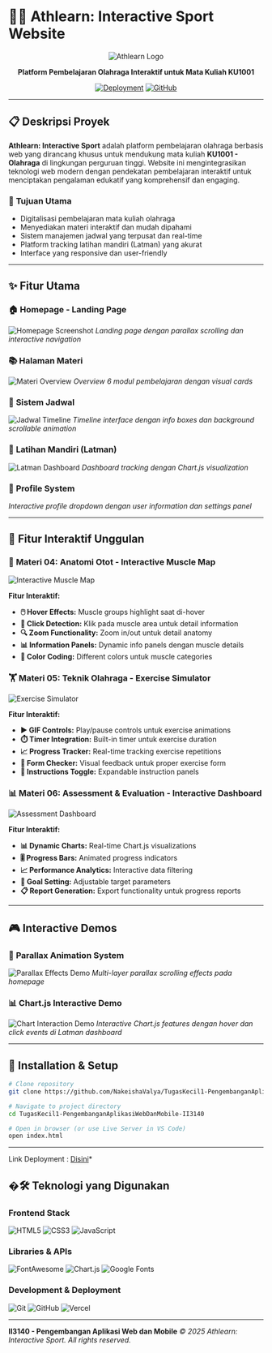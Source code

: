 # 🏃‍♂️ Athlearn: Interactive Sport Website

<div align="center">

![Athlearn Logo](assets/images/logo.png)

**Platform Pembelajaran Olahraga Interaktif untuk Mata Kuliah KU1001**

[![Deployment](https://img.shields.io/badge/Deployed%20on-Vercel-000000?style=for-the-badge&logo=vercel)](https://your-vercel-url.vercel.app)
[![GitHub](https://img.shields.io/badge/GitHub-Repository-181717?style=for-the-badge&logo=github)](https://github.com/NakeishaValya/TugasKecil1-PengembanganAplikasiWebDanMobile-II3140)

</div>

---

## 📋 **Deskripsi Proyek**

**Athlearn: Interactive Sport** adalah platform pembelajaran olahraga berbasis web yang dirancang khusus untuk mendukung mata kuliah **KU1001 - Olahraga** di lingkungan perguruan tinggi. Website ini mengintegrasikan teknologi web modern dengan pendekatan pembelajaran interaktif untuk menciptakan pengalaman edukatif yang komprehensif dan engaging.

### 🎯 **Tujuan Utama**
- Digitalisasi pembelajaran mata kuliah olahraga
- Menyediakan materi interaktif dan mudah dipahami
- Sistem manajemen jadwal yang terpusat dan real-time
- Platform tracking latihan mandiri (Latman) yang akurat
- Interface yang responsive dan user-friendly

---

## ✨ **Fitur Utama**

### 🏠 **Homepage - Landing Page**
![Homepage Screenshot](docs/screenshots/homepage.png)
*Landing page dengan parallax scrolling dan interactive navigation*

### 📚 **Halaman Materi**
![Materi Overview](docs/screenshots/materi-overview.png)
*Overview 6 modul pembelajaran dengan visual cards*

### 📅 **Sistem Jadwal**
![Jadwal Timeline](docs/screenshots/jadwal-timeline.gif)
*Timeline interface dengan info boxes dan background scrollable animation*

### 🏃 **Latihan Mandiri (Latman)**
![Latman Dashboard](docs/screenshots/latman-dashboard.png)
*Dashboard tracking dengan Chart.js visualization*

### 👤 **Profile System**
*Interactive profile dropdown dengan user information dan settings panel*

---

## 🎯 **Fitur Interaktif Unggulan**

### 📖 **Materi 04: Anatomi Otot - Interactive Muscle Map**
![Interactive Muscle Map](docs/screenshots/materi04-muscle-map.png)

**Fitur Interaktif:**
- **🖱️ Hover Effects:** Muscle groups highlight saat di-hover
- **📍 Click Detection:** Klik pada muscle area untuk detail information
- **🔍 Zoom Functionality:** Zoom in/out untuk detail anatomy
- **📊 Information Panels:** Dynamic info panels dengan muscle details
- **🎨 Color Coding:** Different colors untuk muscle categories

### 🏋️ **Materi 05: Teknik Olahraga - Exercise Simulator**
![Exercise Simulator](docs/screenshots/materi05-simulator.png)

**Fitur Interaktif:**
- **▶️ GIF Controls:** Play/pause controls untuk exercise animations
- **⏱️ Timer Integration:** Built-in timer untuk exercise duration
- **📈 Progress Tracker:** Real-time tracking exercise repetitions
- **🎯 Form Checker:** Visual feedback untuk proper exercise form
- **📝 Instructions Toggle:** Expandable instruction panels

### 📊 **Materi 06: Assessment & Evaluation - Interactive Dashboard**
![Assessment Dashboard](docs/screenshots/materi06-dashboard.png)

**Fitur Interaktif:**
- **📊 Dynamic Charts:** Real-time Chart.js visualizations
- **🎚️ Progress Bars:** Animated progress indicators
- **📈 Performance Analytics:** Interactive data filtering
- **🎯 Goal Setting:** Adjustable target parameters
- **📋 Report Generation:** Export functionality untuk progress reports

---


## 🎮 **Interactive Demos**

### 🎨 **Parallax Animation System**
![Parallax Effects Demo](docs/screenshots/parallax.effects.gif.gif)
*Multi-layer parallax scrolling effects pada homepage*

### 📊 **Chart.js Interactive Demo**
![Chart Interaction Demo](docs/screenshots/chart-interactions.gif)
*Interactive Chart.js features dengan hover dan click events di Latman dashboard*

---

## 🚀 **Installation & Setup**

```bash
# Clone repository
git clone https://github.com/NakeishaValya/TugasKecil1-PengembanganAplikasiWebDanMobile-II3140.git

# Navigate to project directory
cd TugasKecil1-PengembanganAplikasiWebDanMobile-II3140

# Open in browser (or use Live Server in VS Code)
open index.html
```
---

Link Deployment : [Disini](https://tugas-kecil1-pengembangan-aplikasi.vercel.app/)*

## �🛠️ **Teknologi yang Digunakan**
### **Frontend Stack**
![HTML5](https://img.shields.io/badge/HTML5-E34F26?style=for-the-badge&logo=html5&logoColor=white)
![CSS3](https://img.shields.io/badge/CSS3-1572B6?style=for-the-badge&logo=css3&logoColor=white)
![JavaScript](https://img.shields.io/badge/JavaScript-F7DF1E?style=for-the-badge&logo=javascript&logoColor=black)

### **Libraries & APIs**
![FontAwesome](https://img.shields.io/badge/Font%20Awesome-339AF0?style=for-the-badge&logo=fontawesome&logoColor=white)
![Chart.js](https://img.shields.io/badge/Chart.js-FF6384?style=for-the-badge&logo=chartdotjs&logoColor=white)
![Google Fonts](https://img.shields.io/badge/Google%20Fonts-4285F4?style=for-the-badge&logo=googlefonts&logoColor=white)

### **Development & Deployment**
![Git](https://img.shields.io/badge/Git-F05032?style=for-the-badge&logo=git&logoColor=white)
![GitHub](https://img.shields.io/badge/GitHub-181717?style=for-the-badge&logo=github&logoColor=white)
![Vercel](https://img.shields.io/badge/Vercel-000000?style=for-the-badge&logo=vercel&logoColor=white)

---

**II3140 - Pengembangan Aplikasi Web dan Mobile**
*© 2025 Athlearn: Interactive Sport. All rights reserved.*
